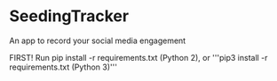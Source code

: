 # SeedingTracker
An app to record your social media engagement

FIRST!
Run pip install -r requirements.txt (Python 2), or '''pip3 install -r requirements.txt (Python 3)'''

